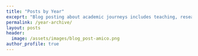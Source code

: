 ```yaml
---
title: "Posts by Year"
exceprt: "Blog posting about academic journeys includes teaching, research, publication, fellowship, tutorials, and another academic things."
permalink: /year-archive/
layout: posts
header: 
  image: /assets/images/blog_post-amico.png
author_profile: true
---
```

